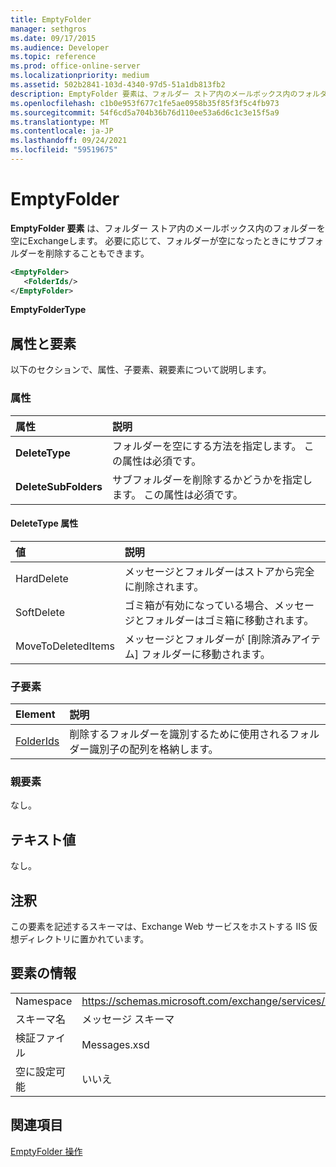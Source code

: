 ```yaml
---
title: EmptyFolder
manager: sethgros
ms.date: 09/17/2015
ms.audience: Developer
ms.topic: reference
ms.prod: office-online-server
ms.localizationpriority: medium
ms.assetid: 502b2841-103d-4340-97d5-51a1db813fb2
description: EmptyFolder 要素は、フォルダー ストア内のメールボックス内のフォルダーを空にする要求Exchangeします。 必要に応じて、フォルダーが空になったときにサブフォルダーを削除することもできます。
ms.openlocfilehash: c1b0e953f677c1fe5ae0958b35f85f3f5c4fb973
ms.sourcegitcommit: 54f6cd5a704b36b76d110ee53a6d6c1c3e15f5a9
ms.translationtype: MT
ms.contentlocale: ja-JP
ms.lasthandoff: 09/24/2021
ms.locfileid: "59519675"
---
```

# <a name="emptyfolder"></a>EmptyFolder

**EmptyFolder 要素** は、フォルダー ストア内のメールボックス内のフォルダーを空にExchangeします。 必要に応じて、フォルダーが空になったときにサブフォルダーを削除することもできます。 
  
```XML
<EmptyFolder>
   <FolderIds/>
</EmptyFolder>
```

 **EmptyFolderType**
## <a name="attributes-and-elements"></a>属性と要素

以下のセクションで、属性、子要素、親要素について説明します。
  
### <a name="attributes"></a>属性

|**属性**|**説明**|
|:-----|:-----|
|**DeleteType** <br/> |フォルダーを空にする方法を指定します。 この属性は必須です。  <br/> |
|**DeleteSubFolders** <br/> |サブフォルダーを削除するかどうかを指定します。 この属性は必須です。  <br/> |
   
#### <a name="deletetype-attribute"></a>DeleteType 属性

|**値**|**説明**|
|:-----|:-----|
|HardDelete  <br/> |メッセージとフォルダーはストアから完全に削除されます。  <br/> |
|SoftDelete  <br/> |ゴミ箱が有効になっている場合、メッセージとフォルダーはゴミ箱に移動されます。  <br/> |
|MoveToDeletedItems  <br/> |メッセージとフォルダーが [削除済みアイテム] フォルダーに移動されます。  <br/> |
   
### <a name="child-elements"></a>子要素

|**Element**|**説明**|
|:-----|:-----|
|[FolderIds](folderids.md) <br/> |削除するフォルダーを識別するために使用されるフォルダー識別子の配列を格納します。  <br/> |
   
### <a name="parent-elements"></a>親要素

なし。
  
## <a name="text-value"></a>テキスト値

なし。
  
## <a name="remarks"></a>注釈

この要素を記述するスキーマは、Exchange Web サービスをホストする IIS 仮想ディレクトリに置かれています。
  
## <a name="element-information"></a>要素の情報

|||
|:-----|:-----|
|Namespace  <br/> |https://schemas.microsoft.com/exchange/services/2006/messages  <br/> |
|スキーマ名  <br/> |メッセージ スキーマ  <br/> |
|検証ファイル  <br/> |Messages.xsd  <br/> |
|空に設定可能  <br/> |いいえ  <br/> |
   
## <a name="see-also"></a>関連項目



[EmptyFolder 操作](emptyfolder-operation.md)

